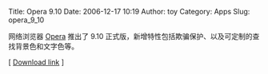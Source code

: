 Title: Opera 9.10
Date: 2006-12-17 10:19
Author: toy
Category: Apps
Slug: opera_9_10

网络浏览器 [Opera](http://www.opera.com/) 推出了 9.10
正式版，新增特性包括欺骗保护、以及可定制的查找背景色和文字色等。

[ [Download
link](ftp://ftp.opera.com/pub/opera/linux/910/final/en/i386/) ]

